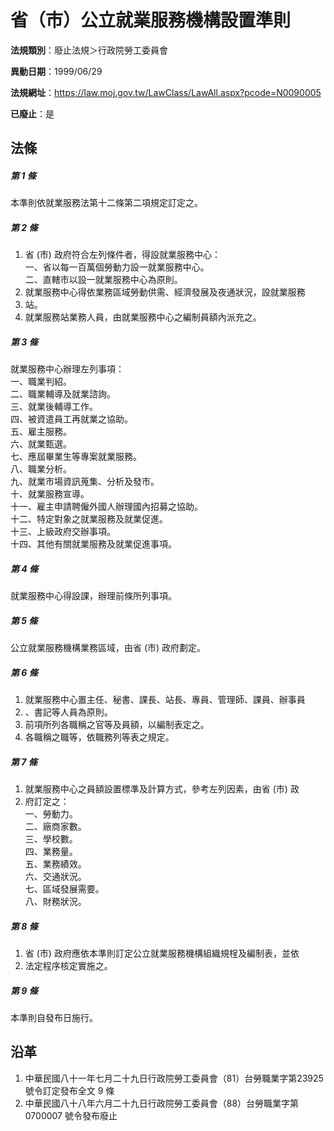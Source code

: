 # 省（市）公立就業服務機構設置準則

**法規類別**：廢止法規＞行政院勞工委員會

**異動日期**：1999/06/29  

**法規網址**：https://law.moj.gov.tw/LawClass/LawAll.aspx?pcode=N0090005

**已廢止**：是



## 法條
##### 第 1 條
本準則依就業服務法第十二條第二項規定訂定之。

##### 第 2 條
1. 省 (市) 政府符合左列條件者，得設就業服務中心：  
一、省以每一百萬個勞動力設一就業服務中心。  
二、直轄市以設一就業服務中心為原則。
1. 就業服務中心得依業務區域勞動供需、經濟發展及夜通狀況，設就業服務
1. 站。
1. 就業服務站業務人員，由就業服務中心之編制員額內派充之。

##### 第 3 條
就業服務中心辦理左列事項：  
一、職業判紹。  
二、職業輔導及就業諮詢。  
三、就業後輔導工作。  
四、被資遣員工再就業之協助。  
五、雇主服務。  
六、就業甄選。  
七、應屆畢業生等專案就業服務。  
八、職業分析。  
九、就業市場資訊蒐集、分析及發市。  
十、就業服務宣導。  
十一、雇主申請聘僱外國人辦理國內招募之協助。  
十二、特定對象之就業服務及就業促進。  
十三、上級政府交辦事項。  
十四、其他有關就業服務及就業促進事項。

##### 第 4 條
就業服務中心得設課，辦理前條所列事項。

##### 第 5 條
公立就業服務機構業務區域，由省 (市) 政府劃定。

##### 第 6 條
1. 就業服務中心置主任、秘書、課長、站長、專員、管理師、課員、辦事員
1. 、書記等人員為原則。
1. 前項所列各職稱之官等及員額，以編制表定之。
1. 各職稱之職等，依職務列等表之規定。

##### 第 7 條
1. 就業服務中心之員額設置標準及計算方式，參考左列因素，由省 (市) 政
1. 府訂定之：  
一、勞動力。  
二、廠商家數。  
三、學校數。  
四、業務量。  
五、業務績效。  
六、交通狀況。  
七、區域發展需要。  
八、財務狀況。

##### 第 8 條
1. 省 (市) 政府應依本準則訂定公立就業服務機構組織規桯及編制表，並依
1. 法定程序核定實施之。

##### 第 9 條
本準則自發布日施行。

## 沿革
1. 中華民國八十一年七月二十九日行政院勞工委員會（81）台勞職業字第23925 號令訂定發布全文 9  條
1. 中華民國八十八年六月二十九日行政院勞工委員會（88）台勞職業字第0700007 號令發布廢止

